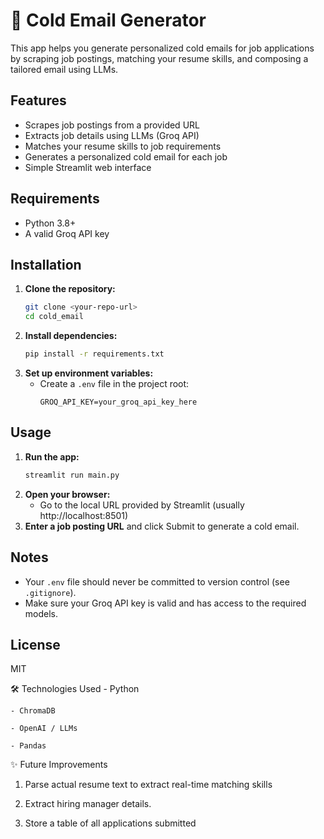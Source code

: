 # 📧 Cold Email Generator

This app helps you generate personalized cold emails for job applications by scraping job postings, matching your resume skills, and composing a tailored email using LLMs.

## Features
- Scrapes job postings from a provided URL
- Extracts job details using LLMs (Groq API)
- Matches your resume skills to job requirements
- Generates a personalized cold email for each job
- Simple Streamlit web interface

## Requirements
- Python 3.8+
- A valid Groq API key

## Installation
1. **Clone the repository:**
   ```sh
   git clone <your-repo-url>
   cd cold_email
   ```
2. **Install dependencies:**
   ```sh
   pip install -r requirements.txt
   ```
3. **Set up environment variables:**
   - Create a `.env` file in the project root:
     ```
     GROQ_API_KEY=your_groq_api_key_here
     ```

## Usage
1. **Run the app:**
   ```sh
   streamlit run main.py
   ```
2. **Open your browser:**
   - Go to the local URL provided by Streamlit (usually http://localhost:8501)
3. **Enter a job posting URL** and click Submit to generate a cold email.

## Notes
- Your `.env` file should never be committed to version control (see `.gitignore`).
- Make sure your Groq API key is valid and has access to the required models.

## License
MIT

🛠️ Technologies Used
    - Python

    - ChromaDB

    - OpenAI / LLMs

    - Pandas

✨ Future Improvements
1. Parse actual resume text to extract real-time matching skills

2. Extract hiring manager details.

3. Store a table of all applications submitted


